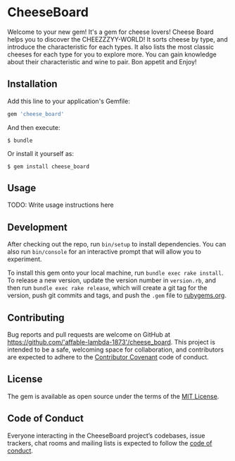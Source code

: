 # CheeseBoard

Welcome to your new gem!
It's a gem for cheese lovers!
Cheese Board helps you to discover the CHEEZZZYY-WORLD!
It sorts cheese by type, and introduce the characteristic for each types.
It also lists the most classic cheeses for each type for you to explore more.
You can gain knowledge about their characteristic and wine to pair.
Bon appetit and Enjoy!

## Installation

Add this line to your application's Gemfile:

```ruby
gem 'cheese_board'
```

And then execute:

    $ bundle

Or install it yourself as:

    $ gem install cheese_board

## Usage

TODO: Write usage instructions here

## Development

After checking out the repo, run `bin/setup` to install dependencies. You can also run `bin/console` for an interactive prompt that will allow you to experiment.

To install this gem onto your local machine, run `bundle exec rake install`. To release a new version, update the version number in `version.rb`, and then run `bundle exec rake release`, which will create a git tag for the version, push git commits and tags, and push the `.gem` file to [rubygems.org](https://rubygems.org).

## Contributing

Bug reports and pull requests are welcome on GitHub at https://github.com/'affable-lambda-1873'/cheese_board. This project is intended to be a safe, welcoming space for collaboration, and contributors are expected to adhere to the [Contributor Covenant](http://contributor-covenant.org) code of conduct.

## License

The gem is available as open source under the terms of the [MIT License](https://opensource.org/licenses/MIT).

## Code of Conduct

Everyone interacting in the CheeseBoard project’s codebases, issue trackers, chat rooms and mailing lists is expected to follow the [code of conduct](https://github.com/'affable-lambda-1873'/cheese_board/blob/master/CODE_OF_CONDUCT.md).

